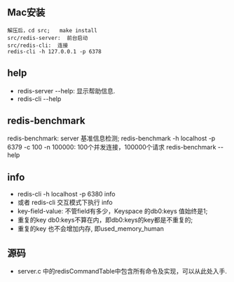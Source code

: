 ## Mac安装
    解压后，cd src;   make install
    src/redis-server:  前台启动
    src/redis-cli:  连接
    redis-cli -h 127.0.0.1 -p 6378

## help
- redis-server --help: 显示帮助信息.
- redis-cli --help

## redis-benchmark
redis-benchmark: server 基准信息检测;
redis-benchmark -h localhost -p 6379 -c 100 -n 100000: 100个并发连接，100000个请求 
redis-benchmark --help

## info
- redis-cli -h localhost -p 6380 info 
- 或者 redis-cli 交互模式下执行  info
- key-field-value: 不管field有多少，Keyspace 的db0:keys 值始终是1;
- 重复的key db0:keys不算在内，即db0:keys的key都是不重复的;
- 重复的key 也不会增加内存, 即used_memory_human

## 源码
  * server.c 中的redisCommandTable中包含所有命令及实现，可以从此处入手.